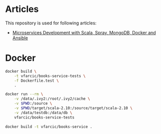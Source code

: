 Articles
========

This repository is used for following articles:

* [Microservices Development with Scala, Spray, MongoDB, Docker and Ansible](http://technologyconversations.com/2015/01/26/microservices-development-with-scala-spray-mongodb-docker-and-ansible/)

Docker
============

```bash
docker build \
    -t vfarcic/books-service-tests \
    -f Dockerfile.test \
    .

docker run --rm \
    -v /data/.ivy2:/root/.ivy2/cache \
    -v $PWD:/source \
    -v $PWD/target/scala-2.10:/source/target/scala-2.10 \
    -v /data/testdb:/data/db \
    vfarcic/books-service-tests
    
docker build -t vfarcic/books-service .
```
